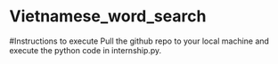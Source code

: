 # Vietnamese_word_search


#Instructions to execute
Pull the github repo to your local machine and execute the python code in internship.py.
